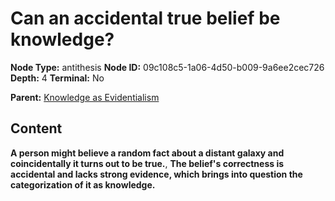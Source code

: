 # Can an accidental true belief be knowledge?

**Node Type:** antithesis
**Node ID:** 09c108c5-1a06-4d50-b009-9a6ee2cec726
**Depth:** 4
**Terminal:** No

**Parent:** [Knowledge as Evidentialism](knowledge-as-evidentialism-synthesis-d084f707-0b95-4668-9830-11979f2fc460.md)

## Content

**A person might believe a random fact about a distant galaxy and coincidentally it turns out to be true.**, **The belief's correctness is accidental and lacks strong evidence, which brings into question the categorization of it as knowledge.**
